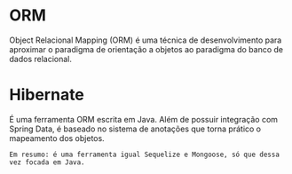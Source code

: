 # ORM

Object Relacional Mapping (ORM) é uma técnica de desenvolvimento para aproximar o paradigma de orientação a objetos ao paradigma do banco de dados relacional.

# Hibernate

É uma ferramenta ORM escrita em Java. Além de possuir integração com Spring Data, é baseado no sistema de anotações que torna prático o mapeamento dos objetos.

    Em resumo: é uma ferramenta igual Sequelize e Mongoose, só que dessa vez focada em Java.

